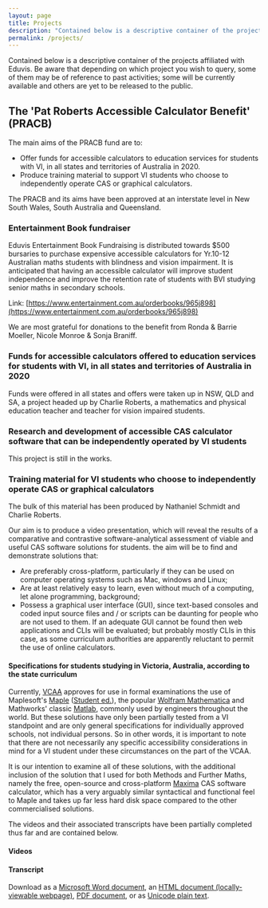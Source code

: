 ```yaml
---
layout: page
title: Projects
description: "Contained below is a descriptive container of the projects affiliated with Eduvis."
permalink: /projects/
---
```


Contained below is a descriptive container of the projects affiliated with Eduvis. Be aware that depending on which project you wish to query, some of them may be of reference to past activities; some will be currently available and others are yet to be released to the public.

## The 'Pat Roberts Accessible Calculator Benefit' (PRACB)

The main aims of the PRACB fund are to:

* Offer funds for accessible calculators to education services for students with VI, in all states and territories of Australia in 2020.
* Produce training material to support VI students who choose to independently operate CAS or graphical calculators.

The PRACB and its aims have been approved at an interstate level in New South Wales, South Australia and Queensland.

### Entertainment Book fundraiser

Eduvis Entertainment Book Fundraising is distributed towards $500 bursaries to purchase expensive accessible calculators for Yr.10-12 Australian maths students with blindness and vision impairment.
It is anticipated that having an accessible calculator will improve student independence and improve the retention rate of students with BVI studying senior maths in secondary schools.

Link: [https://www.entertainment.com.au/orderbooks/965j898](https://www.entertainment.com.au/orderbooks/965j898)

We are most grateful for donations to the benefit from Ronda & Barrie Moeller, Nicole Monroe & Sonja Braniff.

### Funds for accessible calculators offered to education services for students with VI, in all states and territories of Australia in 2020

Funds were offered in all states and offers were taken up in NSW, QLD and SA, a project headed up by Charlie Roberts, a mathematics and physical education teacher and teacher for vision impaired students.

### Research and development of accessible CAS calculator software that can be independently operated by VI students

This project is still in the works.

### Training material for VI students who choose to independently operate CAS or graphical calculators

The bulk of this material has been produced by Nathaniel Schmidt and Charlie Roberts.

Our aim is to produce a video presentation, which will reveal the results of a comparative and contrastive software-analytical assessment of viable and useful CAS software solutions for students. the aim will be to find and demonstrate solutions that:

* Are preferably cross-platform, particularly if they can be used on computer operating systems such as Mac, windows and Linux;
* Are at least relatively easy to learn, even without much of a computing, let alone programming, background;
* Possess a graphical user interface (GUI), since text-based consoles and coded input source files and / or scripts can be daunting for people who are not used to them. If an adequate GUI cannot be found then web applications and CLIs will be evaluated; but probably mostly CLIs in this case, as some curriculum authorities are apparently reluctant to permit the use of online calculators.

#### Specifications for students studying in Victoria, Australia, according to the state curriculum

Currently, [VCAA](https://vcaa.vic.edu.au/) approves for use in formal examinations the use of Maplesoft's [Maple](https://maplesoft.com/products/maple/) ([Student ed.](https://www.maplesoft.com/products/Maple/students/)), the popular [Wolfram Mathematica](https://www.wolfram.com/mathematica/) and Mathworks' classic [Matlab](https://au.mathworks.com/products/matlab.html), commonly used by engineers throughout the world. But these solutions have only been partially tested from a VI standpoint and are only general specifications for individually approved schools, not individual persons. So in other words, it is important to note that there are not necessarily any specific accessibility considerations in mind for a VI student under these circumstances on the part of the VCAA.

It is our intention to examine all of these solutions, with the additional inclusion of the solution that I used for both Methods and Further Maths, namely the free, open-source and cross-platform [Maxima](http://maxima.sourceforge.net/) CAS software calculator, which has a very arguably similar syntactical and functional feel to Maple and takes up far less hard disk space compared to the other commercialised solutions.

The videos and their associated transcripts have been partially completed thus far and are contained below.

#### Videos

#### Transcript

Download as a [Microsoft Word document](https://raw.githubusercontent.com/eduvis/vce-cas-consids-opts_vid-transcript-docs/main/vce-cas-consids-opts_vid-transcript.docx), an [HTML document (locally-viewable webpage)](https://downgit.github.io/#/home?url=https://github.com/eduvis/vce-cas-consids-opts_vid-transcript-docs/blob/main/vce-cas-consids-opts_vid-transcript.htm), [PDF document](https://raw.githubusercontent.com/eduvis/vce-cas-consids-opts_vid-transcript-docs/main/vce-cas-consids-opts_vid-transcript.pdf), or as [Unicode plain text](https://downgit.github.io/#/home?url=https://github.com/eduvis/vce-cas-consids-opts_vid-transcript-docs/blob/main/vce-cas-consids-opts_vid-transcript.txt).
